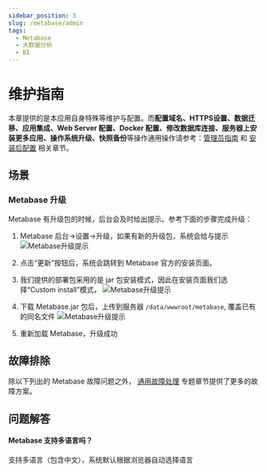 ```yaml
---
sidebar_position: 3
slug: /metabase/admin
tags:
  - Metabase
  - 大数据分析
  - BI
---
```


# 维护指南

本章提供的是本应用自身特殊等维护与配置。而**配置域名、HTTPS设置、数据迁移、应用集成、Web Server 配置、Docker 配置、修改数据库连接、服务器上安装更多应用、操作系统升级、快照备份**等操作通用操作请参考：[管理员指南](../administrator) 和 [安装后配置](../install/setup) 相关章节。

## 场景

### Metabase 升级

Metabase 有升级包的时候，后台会及时给出提示。参考下面的步骤完成升级：

1. Metabase 后台->设置->升级，如果有新的升级包，系统会给与提示
   ![Metabase升级提示](https://libs.websoft9.com/Websoft9/DocsPicture/zh/metabase/metabase-updatereminder-websoft9.png)

2. 点击“更新”按钮后，系统会跳转到 Metabase 官方的安装页面。
3. 我们提供的部署包采用的是 jar 包安装模式，因此在安装页面我们选择“Custom install”模式，
   ![Metabase升级提示](https://libs.websoft9.com/Websoft9/DocsPicture/zh/metabase/metabase-updatedl-websoft9.png)

4. 下载 Metabase.jar 包后，上传到服务器 `/data/wwwroot/metabase`, 覆盖已有的同名文件
   ![Metabase升级提示](https://libs.websoft9.com/Websoft9/DocsPicture/zh/metabase/metabase-updatereplace-websoft9.png)

5. 重新加载 Metabase，升级成功

## 故障排除

除以下列出的 Metabase 故障问题之外， [通用故障处理](../troubleshoot) 专题章节提供了更多的故障方案。

## 问题解答

#### Metabase 支持多语言吗？

支持多语言（包含中文），系统默认根据浏览器自动选择语言